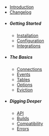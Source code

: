 
- [Introduction](/docs/1.x/introduction)
- [Changelog](https://github.com/cachewerk/relay/releases)
- ##### Getting Started
  - [Installation](/docs/1.x/installation)
  - [Configuration](/docs/1.x/configuration)
  - [Integrations](/docs/1.x/integrations)
- ##### The Basics
  - [Connections](/docs/1.x/connections)
  - [Events](/docs/1.x/events)
  - [Tables](/docs/1.x/tables)
  - [Options](/docs/1.x/options)
  - [Eviction](/docs/1.x/eviction)
- ##### Digging Deeper
  - [API](/docs/1.x/api)
  - [Builds](/docs/1.x/builds)
  - [Compatibility](/docs/1.x/compatibility)
  - [Errors](/docs/1.x/errors)
